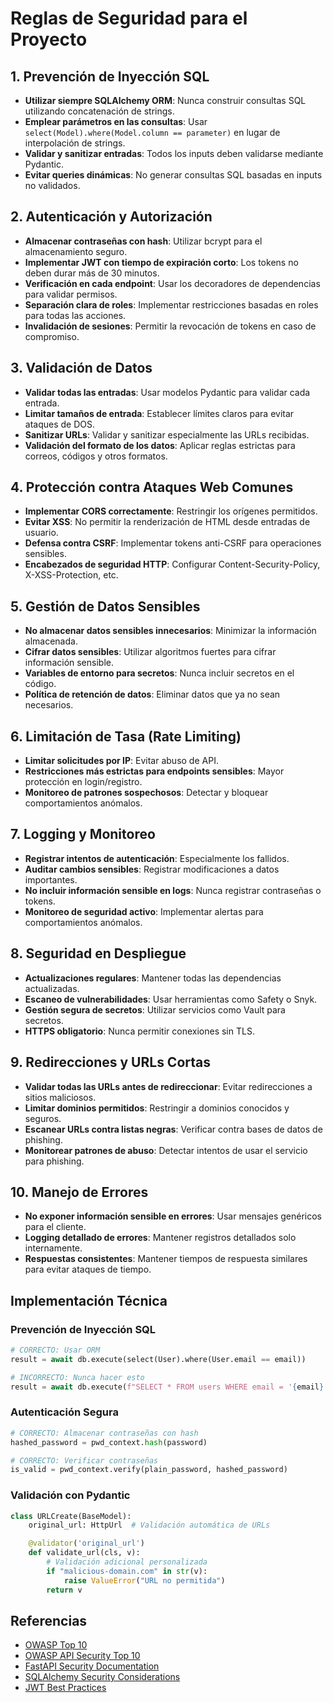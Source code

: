 # Reglas de Seguridad para el Proyecto

## 1. Prevención de Inyección SQL

- **Utilizar siempre SQLAlchemy ORM**: Nunca construir consultas SQL utilizando concatenación de strings.
- **Emplear parámetros en las consultas**: Usar `select(Model).where(Model.column == parameter)` en lugar de interpolación de strings.
- **Validar y sanitizar entradas**: Todos los inputs deben validarse mediante Pydantic.
- **Evitar queries dinámicas**: No generar consultas SQL basadas en inputs no validados.

## 2. Autenticación y Autorización

- **Almacenar contraseñas con hash**: Utilizar bcrypt para el almacenamiento seguro.
- **Implementar JWT con tiempo de expiración corto**: Los tokens no deben durar más de 30 minutos.
- **Verificación en cada endpoint**: Usar los decoradores de dependencias para validar permisos.
- **Separación clara de roles**: Implementar restricciones basadas en roles para todas las acciones.
- **Invalidación de sesiones**: Permitir la revocación de tokens en caso de compromiso.

## 3. Validación de Datos

- **Validar todas las entradas**: Usar modelos Pydantic para validar cada entrada.
- **Limitar tamaños de entrada**: Establecer límites claros para evitar ataques de DOS.
- **Sanitizar URLs**: Validar y sanitizar especialmente las URLs recibidas.
- **Validación del formato de los datos**: Aplicar reglas estrictas para correos, códigos y otros formatos.

## 4. Protección contra Ataques Web Comunes

- **Implementar CORS correctamente**: Restringir los orígenes permitidos.
- **Evitar XSS**: No permitir la renderización de HTML desde entradas de usuario.
- **Defensa contra CSRF**: Implementar tokens anti-CSRF para operaciones sensibles.
- **Encabezados de seguridad HTTP**: Configurar Content-Security-Policy, X-XSS-Protection, etc.

## 5. Gestión de Datos Sensibles

- **No almacenar datos sensibles innecesarios**: Minimizar la información almacenada.
- **Cifrar datos sensibles**: Utilizar algoritmos fuertes para cifrar información sensible.
- **Variables de entorno para secretos**: Nunca incluir secretos en el código.
- **Política de retención de datos**: Eliminar datos que ya no sean necesarios.

## 6. Limitación de Tasa (Rate Limiting)

- **Limitar solicitudes por IP**: Evitar abuso de API.
- **Restricciones más estrictas para endpoints sensibles**: Mayor protección en login/registro.
- **Monitoreo de patrones sospechosos**: Detectar y bloquear comportamientos anómalos.

## 7. Logging y Monitoreo

- **Registrar intentos de autenticación**: Especialmente los fallidos.
- **Auditar cambios sensibles**: Registrar modificaciones a datos importantes.
- **No incluir información sensible en logs**: Nunca registrar contraseñas o tokens.
- **Monitoreo de seguridad activo**: Implementar alertas para comportamientos anómalos.

## 8. Seguridad en Despliegue

- **Actualizaciones regulares**: Mantener todas las dependencias actualizadas.
- **Escaneo de vulnerabilidades**: Usar herramientas como Safety o Snyk.
- **Gestión segura de secretos**: Utilizar servicios como Vault para secretos.
- **HTTPS obligatorio**: Nunca permitir conexiones sin TLS.

## 9. Redirecciones y URLs Cortas

- **Validar todas las URLs antes de redireccionar**: Evitar redirecciones a sitios maliciosos.
- **Limitar dominios permitidos**: Restringir a dominios conocidos y seguros.
- **Escanear URLs contra listas negras**: Verificar contra bases de datos de phishing.
- **Monitorear patrones de abuso**: Detectar intentos de usar el servicio para phishing.

## 10. Manejo de Errores

- **No exponer información sensible en errores**: Usar mensajes genéricos para el cliente.
- **Logging detallado de errores**: Mantener registros detallados solo internamente.
- **Respuestas consistentes**: Mantener tiempos de respuesta similares para evitar ataques de tiempo.

## Implementación Técnica

### Prevención de Inyección SQL

```python
# CORRECTO: Usar ORM
result = await db.execute(select(User).where(User.email == email))

# INCORRECTO: Nunca hacer esto
result = await db.execute(f"SELECT * FROM users WHERE email = '{email}'")
```

### Autenticación Segura

```python
# CORRECTO: Almacenar contraseñas con hash
hashed_password = pwd_context.hash(password)

# CORRECTO: Verificar contraseñas
is_valid = pwd_context.verify(plain_password, hashed_password)
```

### Validación con Pydantic

```python
class URLCreate(BaseModel):
    original_url: HttpUrl  # Validación automática de URLs

    @validator('original_url')
    def validate_url(cls, v):
        # Validación adicional personalizada
        if "malicious-domain.com" in str(v):
            raise ValueError("URL no permitida")
        return v
```

## Referencias

- [OWASP Top 10](https://owasp.org/www-project-top-ten/)
- [OWASP API Security Top 10](https://owasp.org/www-project-api-security/)
- [FastAPI Security Documentation](https://fastapi.tiangolo.com/tutorial/security/)
- [SQLAlchemy Security Considerations](https://docs.sqlalchemy.org/en/14/core/engines.html#engine-disposal)
- [JWT Best Practices](https://auth0.com/blog/a-look-at-the-latest-draft-for-jwt-bcp/)
